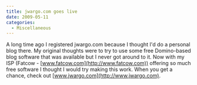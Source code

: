 ```yaml
---
title: jwargo.com goes live
date: 2009-05-11
categories: 
  - Miscellaneous
---
```


A long time ago I registered jwargo.com because I thought I'd do a personal blog there. My original thoughts were to try to use some free Domino-based blog software that was available but I never got around to it. Now with my ISP (Fatcow - [www.fatcow.com](http://www.fatcow.com)) offering so much free software I thought I would try making this work. When you get a chance, check out [www.jwargo.com](http://www.jwargo.com).

